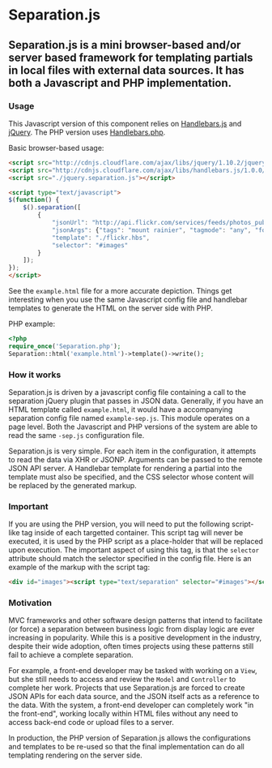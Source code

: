 # Separation.js 

## Separation.js is a mini browser-based and/or server based framework for templating partials in local files with external data sources.  It has both a Javascript and PHP implementation.

### Usage

This Javascript version of this component relies on [Handlebars.js](http://handlebarsjs.com/) and [jQuery](http://jquery.com/).  The PHP version uses [Handlebars.php](https://github.com/XaminProject/handlebars.php).

Basic browser-based usage:

```html
<script src="http://cdnjs.cloudflare.com/ajax/libs/jquery/1.10.2/jquery.min.js"></script>
<script src="http://cdnjs.cloudflare.com/ajax/libs/handlebars.js/1.0.0/handlebars.min.js"></script>
<script src="./jquery.separation.js"></script>

<script type="text/javascript">
$(function() {
	$().separation([
		{
			"jsonUrl": "http://api.flickr.com/services/feeds/photos_public.gne?jsoncallback=?",
			"jsonArgs": {"tags": "mount rainier", "tagmode": "any", "format": "json"},
			"template": "./flickr.hbs",
			"selector": "#images"
		}
	]);
});
</script>
```

See the `example.html` file for a more accurate depiction.  Things get interesting when you use the same Javascript config file and handlebar templates to generate the HTML on the server side with PHP.

PHP example:

```php
<?php
require_once('Separation.php');
Separation::html('example.html')->template()->write();
```

### How it works
Separation.js is driven by a javascript config file containing a call to the separation jQuery plugin that passes in JSON data.  Generally, if you have an HTML template called `example.html`, it would have a accompanying separation config file named `example-sep.js`.  This module operates on a page level.  Both the Javascript and PHP versions of the system are able to read the same `-sep.js` configuration file.

Separation.js is very simple.  For each item in the configuration, it attempts to read the data via XHR or JSONP.  Arguments can be passed to the remote JSON API server.  A Handlebar template for rendering a partial into the template must also be specified, and the CSS selector whose content will be replaced by the generated markup.

### Important

If you are using the PHP version, you will need to put the following script-like tag inside of each targetted container.  This script tag will never be executed, it is used by the PHP script as a place-holder that will be replaced upon execution.  The important aspect of using this tag, is that the `selector` attribute should match the selector specified in the config file.  Here is an example of the markup with the script tag:

```html
<div id="images"><script type="text/separation" selector="#images"></script></div>
```

### Motivation

MVC frameworks and other software design patterns that intend to facilitate (or force) a separation between business logic from display logic are ever increasing in popularity.  While this is a positive development in the industry, despite their wide adoption, often times projects using these patterns still fail to achieve a complete separation.  

For example, a front-end developer may be tasked with working on a `View`, but she still needs to access and review the `Model` and `Controller` to complete her work.  Projects that use Separation.js are forced to create JSON APIs for each data source, and the JSON itself acts as a reference to the data.  With the system, a front-end developer can completely work "in the front-end", working locally within HTML files without any need to access back-end code or upload files to a server.  

In production, the PHP version of Separation.js allows the configurations and templates to be re-used so that the final implementation can do all templating rendering on the server side.  